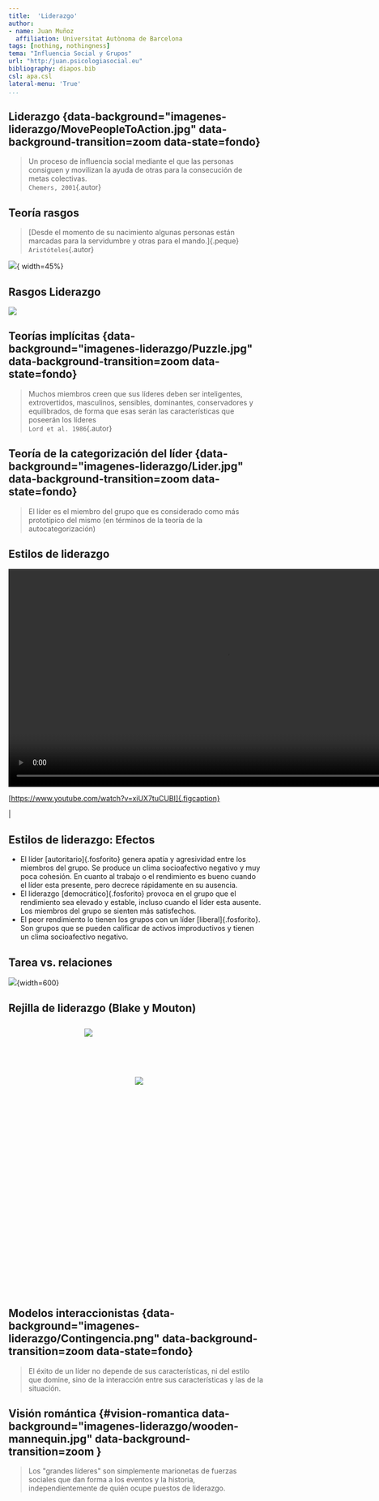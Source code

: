 ```yaml
---
title:  'Liderazgo'
author:
- name: Juan Muñoz
  affiliation: Universitat Autònoma de Barcelona
tags: [nothing, nothingness]
tema: "Influencia Social y Grupos"
url: "http:/juan.psicologiasocial.eu"
bibliography: diapos.bib
csl: apa.csl
lateral-menu: 'True'
...
```



## Liderazgo {data-background="imagenes-liderazgo/MovePeopleToAction.jpg" data-background-transition=zoom data-state=fondo}

>Un proceso de influencia social mediante el que las personas consiguen y movilizan la ayuda de otras para la consecución de metas colectivas.\
`Chemers, 2001`{.autor}


<!-- ## ¿Quién puede ser líder? {#quien-puede-ser-lider data-background="imagenes-liderazgo/Lider-nacimiento.jpg" data-background-transition=zoom data-state=fondo}

>Desde el momento de su nacimiento algunas personas están marcadas para la servidumbre y otras para el mando.\
`Aristóteles`{.autor} -->

## Teoría rasgos

>[Desde el momento de su nacimiento algunas personas están marcadas para la servidumbre y otras para el mando.]{.peque}
`Aristóteles`{.autor}

![](imagenes-liderazgo/TraitTheoryLeadership.jpg){ width=45%}

## Rasgos Liderazgo

![](imagenes-liderazgo/TeoriaImplicitaLiderazgo.png)

## Teorías implícitas {data-background="imagenes-liderazgo/Puzzle.jpg" data-background-transition=zoom data-state=fondo}
> Muchos miembros creen que sus líderes deben ser inteligentes, extrovertidos, masculinos, sensibles, dominantes, conservadores y equilibrados, de forma que esas serán las características que poseerán los líderes\
`Lord et al. 1986`{.autor}

## Teoría de la categorización del líder {data-background="imagenes-liderazgo/Lider.jpg" data-background-transition=zoom data-state=fondo}

> El líder es el miembro del grupo que es considerado como más prototípico del mismo (en términos de la teoría de la autocategorización)

## Estilos de liderazgo

<video width="860" class="stretch" controls>
  <source src="imagenes-liderazgo/EstilosDeLiderazgo.mp4" type="video/mp4">
</video>

[https://www.youtube.com/watch?v=xiUX7tuCUBI]{.figcaption}

<!-- ## Lewin, Lippit y White{.peque}

| Autoritatio                                                          | Democrático                                                                                        | _Laissez Faire_                                                                                   |
|:---------------------------------------------------------------------|:---------------------------------------------------------------------------------------------------|:--------------------------------------------------------------------------------------------------|
| Determina toda política                                              | Toda política es un tema de discusión y de decisión del grupo                                      | El grupo tiene completa libertad para decidir, con una mínima participación del líder             |
| Dicta las técnicas y los pasos de la actividad                       | Sugiere técnicas y estrategias que se discuten en el grupo                                         | El líder proporciona diferentes materiales, y aclara que dará información cuando se le pida       |
| Dicta el trabajo que se ha de hacer y designa el compañero           | Los miembros son libres de trabajar con quien quieran y se deja al grupo la división de las tareas | El líder no participa en absoluto                                                                 |
| Personalizar las alabanzas y las críticas al trabajo de cada miembro | Al elogiar o criticar, el líder es objetivo y se basa en los hechos                                | Pocas veces hace comentarios, refuerza o critica                                            | --> |

## Estilos de liderazgo: Efectos

* El líder [autoritario]{.fosforito} genera apatía y agresividad entre los miembros del grupo. Se produce un clima socioafectivo negativo y muy poca cohesión. En cuanto al trabajo o el rendimiento es bueno cuando el líder esta presente, pero decrece rápidamente en su ausencia.
* El liderazgo [democrático]{.fosforito} provoca en el grupo que el rendimiento sea elevado y estable, incluso cuando el líder esta ausente. Los miembros del grupo se sienten más satisfechos.
* El peor rendimiento lo tienen los grupos con un líder [liberal]{.fosforito}. Son grupos que se pueden calificar de activos improductivos y tienen un clima socioafectivo negativo.

## Tarea vs. relaciones

![](imagenes-liderazgo/MotinBounty.jpg){width=600}

<!-- ## Rejilla de liderazgo (Blake y Mouton)

![](imagenes-liderazgo/Rejilla-Liderazgo-explicacion.png){.noshadow width=550} -->

## Rejilla de liderazgo (Blake y Mouton)

<div style="position:relative; width:900px; height:530px; top: 10px; left:150px; margin:0 auto;">
<img  src="imagenes-liderazgo/Rejilla-Liderazgo-explicacion.png" style="position:absolute;top:0;left:0; box-shadow: none" />
<img class="fragment" data-fragment-index="0"  src="imagenes-liderazgo/Rejilla-Liderazgo-explicacion-g.png" style="position:absolute;top:0px;left:0px;box-shadow: none" />
<img class="fragment current-visible" data-fragment-index="0"  src="imagenes-liderazgo/Rejilla-Liderazgo-5-5.png" style="position:absolute;top:95px;left:100px; box-shadow:none; border:0" />
<img class="fragment current-visible" data-fragment-index="2"  src="imagenes-liderazgo/Rejilla-Liderazgo-1-1.png" style="position:absolute;top:95px;left:100px; box-shadow:none; border:0" />
<img class="fragment current-visible" data-fragment-index="3" src="imagenes-liderazgo/Rejilla-Liderazgo-9-1.png" style="position:absolute;top:95px;left:100px; box-shadow:none; border:0" />
<img class="fragment current-visible" data-fragment-index="4" src="imagenes-liderazgo/Rejilla-Liderazgo-1-9.png" style="position:absolute;top:95px;left:100px; box-shadow:none; border:0" />
<img class="fragment current-visible" data-fragment-index="5" src="imagenes-liderazgo/Rejilla-Liderazgo-9-9.png" style="position:absolute;top:95px;left:100px; box-shadow:none; border:0" />
</div>

## Modelos interaccionistas {data-background="imagenes-liderazgo/Contingencia.png" data-background-transition=zoom data-state=fondo}

>El éxito de un líder no depende de sus características, ni del estilo que domine, sino de la interacción entre sus características y las de la situación.

## Visión romántica {#vision-romantica data-background="imagenes-liderazgo/wooden-mannequin.jpg" data-background-transition=zoom }

> Los "grandes líderes" son simplemente marionetas de fuerzas sociales que dan forma a los eventos y la historia, independientemente de quién ocupe puestos de liderazgo.
